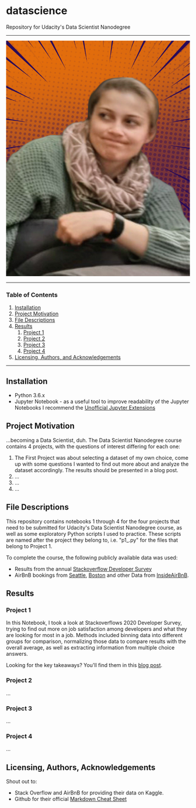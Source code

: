 # datascience
Repository for Udacity's Data Scientist Nanodegree

- - - -
![alt text](https://github.com/Andrea-Schulz/datascience/blob/master/icons/notamused1.png?raw=true)
- - - -

### Table of Contents

1. [Installation](#installation)
2. [Project Motivation](#motivation)
3. [File Descriptions](#files)
4. [Results](#results)
	1. [Project 1](#project1)
	2. [Project 2](#project2)
	3. [Project 3](#project3)
	4. [Project 4](#project4)
5. [Licensing, Authors, and Acknowledgements](#licensing)

- - - -
## Installation <a name="installation"></a>

* Python 3.6.x
* Jupyter Notebook - as a useful tool to improve readability of the Jupyter Notebooks I recommend the [Unofficial Jupyter Extensions](https://jupyter-contrib-nbextensions.readthedocs.io/en/latest/index.html)

## Project Motivation<a name="motivation"></a>

...becoming a Data Scientist, duh. The Data Scientist Nanodegree course contains 4 projects, with the questions of interest differing for each one:

1. The First Project was about selecting a dataset of my own choice, come up with some questions I wanted to find out more about and analyze the dataset accordingly. The results should be presented in a blog post.
2. ...
3. ...
4. ...

## File Descriptions <a name="files"></a>

This repository contains notebooks 1 through 4 for the four projects that need to be submitted for Udacity's Data Scientist Nanodegree course, as well as some exploratory Python scripts I used to practice. These scripts are named after the project they belong to, i.e. "p1_<filename>.py" for the files that belong to Project 1.

To complete the course, the following publicly available data was used:
* Results from the annual [Stackoverflow Developer Survey](https://insights.stackoverflow.com/survey)
* AirBnB bookings from [Seattle](https://www.kaggle.com/airbnb/seattle/data), [Boston](https://www.kaggle.com/airbnb/boston) and other Data from [InsideAirBnB](http://insideairbnb.com/get-the-data.html).

## Results<a name="results"></a>

### Project 1<a name="project1"></a>
In this Notebook, I took a look at Stackoverflows 2020 Developer Survey, trying to find out more on job satisfaction among developers and what they are looking for most in a job. Methods included binning data into different groups for comparison, normalizing those data to compare results with the overall average, as well as extracting information from multiple choice answers.

Looking for the key takeaways? You'll find them in this [blog post]().

### Project 2<a name="project2"></a>
...

### Project 3<a name="project3"></a>
...

### Project 4<a name="project4"></a>
...

## Licensing, Authors, Acknowledgements<a name="licensing"></a>

Shout out to:
* Stack Overflow and AirBnB for providing their data on Kaggle.
* Github for their official [Markdown Cheat Sheet](https://gtribello.github.io/mathNET/assets/notebook-writing.html)
